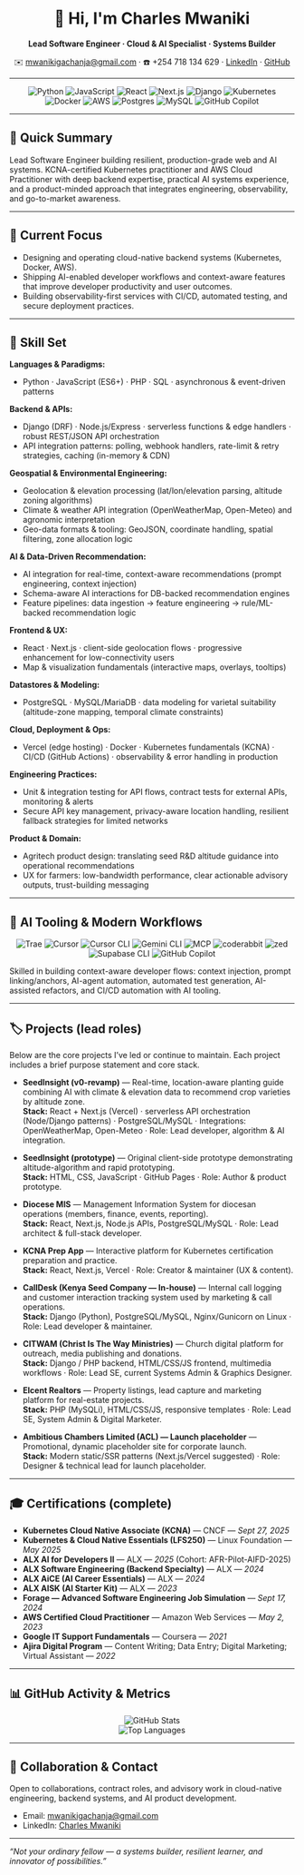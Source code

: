 <!-- Final Polished Profile README.md for Charles Mwaniki (Full Profile - Final) -->

<h1 align="center">👋 Hi, I'm Charles Mwaniki</h1>
<p align="center">
  <strong>Lead Software Engineer · Cloud & AI Specialist · Systems Builder</strong>
</p>

<p align="center">
  ✉️ <a href="mailto:mwanikigachanja@gmail.com">mwanikigachanja@gmail.com</a> · ☎️ +254 718 134 629 · <a href="https://www.linkedin.com/in/charles-mwaniki-30966a69/">LinkedIn</a> · <a href="https://github.com/mwanikigachanja">GitHub</a>
</p>

---

<!-- Tech badges -->
<p align="center">
  <img alt="Python" src="https://img.shields.io/badge/Python-3776AB?style=for-the-badge&logo=python&logoColor=white" />
  <img alt="JavaScript" src="https://img.shields.io/badge/JavaScript-F7DF1E?style=for-the-badge&logo=javascript&logoColor=black" />
  <img alt="React" src="https://img.shields.io/badge/React-61DAFB?style=for-the-badge&logo=react&logoColor=black" />
  <img alt="Next.js" src="https://img.shields.io/badge/Next.js-000000?style=for-the-badge&logo=nextdotjs&logoColor=white" />
  <img alt="Django" src="https://img.shields.io/badge/Django-092E20?style=for-the-badge&logo=django&logoColor=white" />
  <img alt="Kubernetes" src="https://img.shields.io/badge/Kubernetes-326CE5?style=for-the-badge&logo=kubernetes&logoColor=white" />
  <img alt="Docker" src="https://img.shields.io/badge/Docker-2496ED?style=for-the-badge&logo=docker&logoColor=white" />
  <img alt="AWS" src="https://img.shields.io/badge/AWS-232F3E?style=for-the-badge&logo=amazonaws&logoColor=white" />
  <img alt="Postgres" src="https://img.shields.io/badge/Postgres-316192?style=for-the-badge&logo=postgresql&logoColor=white" />
  <img alt="MySQL" src="https://img.shields.io/badge/MySQL-005C84?style=for-the-badge&logo=mysql&logoColor=white" />
  <img alt="GitHub Copilot" src="https://img.shields.io/badge/GitHub_Copilot-010409?style=for-the-badge&logo=github&logoColor=white" />
</p>

---

## 🚀 Quick Summary
Lead Software Engineer building resilient, production-grade web and AI systems. KCNA-certified Kubernetes practitioner and AWS Cloud Practitioner with deep backend expertise, practical AI systems experience, and a product-minded approach that integrates engineering, observability, and go-to-market awareness.

---

## 🔭 Current Focus
- Designing and operating cloud-native backend systems (Kubernetes, Docker, AWS).  
- Shipping AI-enabled developer workflows and context-aware features that improve developer productivity and user outcomes.  
- Building observability-first services with CI/CD, automated testing, and secure deployment practices.  

---

## 🧰 Skill Set 
**Languages & Paradigms:**
- Python · JavaScript (ES6+) · PHP · SQL · asynchronous & event-driven patterns

**Backend & APIs:**
- Django (DRF) · Node.js/Express · serverless functions & edge handlers · robust REST/JSON API orchestration
- API integration patterns: polling, webhook handlers, rate-limit & retry strategies, caching (in-memory & CDN)

**Geospatial & Environmental Engineering:**
- Geolocation & elevation processing (lat/lon/elevation parsing, altitude zoning algorithms)
- Climate & weather API integration (OpenWeatherMap, Open-Meteo) and agronomic interpretation
- Geo-data formats & tooling: GeoJSON, coordinate handling, spatial filtering, zone allocation logic

**AI & Data-Driven Recommendation:**
- AI integration for real-time, context-aware recommendations (prompt engineering, context injection)
- Schema-aware AI interactions for DB-backed recommendation engines
- Feature pipelines: data ingestion → feature engineering → rule/ML-backed recommendation logic

**Frontend & UX:**
- React · Next.js · client-side geolocation flows · progressive enhancement for low-connectivity users
- Map & visualization fundamentals (interactive maps, overlays, tooltips)

**Datastores & Modeling:**
- PostgreSQL · MySQL/MariaDB · data modeling for varietal suitability (altitude-zone mapping, temporal climate constraints)

**Cloud, Deployment & Ops:**
- Vercel (edge hosting) · Docker · Kubernetes fundamentals (KCNA) · CI/CD (GitHub Actions) · observability & error handling in production

**Engineering Practices:**
- Unit & integration testing for API flows, contract tests for external APIs, monitoring & alerts
- Secure API key management, privacy-aware location handling, resilient fallback strategies for limited networks

**Product & Domain:**
- Agritech product design: translating seed R&D altitude guidance into operational recommendations
- UX for farmers: low-bandwidth performance, clear actionable advisory outputs, trust-building messaging

---

## 🤖 AI Tooling & Modern Workflows
<p align="center">
  <img alt="Trae" src="https://img.shields.io/badge/Trae-444?style=for-the-badge" />
  <img alt="Cursor" src="https://img.shields.io/badge/Cursor-282C34?style=for-the-badge&logo=visual-studio-code&logoColor=white" />
  <img alt="Cursor CLI" src="https://img.shields.io/badge/Cursor_CLI-007ACC?style=for-the-badge" />
  <img alt="Gemini CLI" src="https://img.shields.io/badge/Gemini_CLI-6A1B9A?style=for-the-badge" />
  <img alt="MCP" src="https://img.shields.io/badge/MCP-integration-00A1F1?style=for-the-badge" />
  <img alt="coderabbit" src="https://img.shields.io/badge/coderabbit-FF6D00?style=for-the-badge" />
  <img alt="zed" src="https://img.shields.io/badge/zed-editor-0EA5A2?style=for-the-badge" />
  <img alt="Supabase CLI" src="https://img.shields.io/badge/Supabase_CLI-3ECF8E?style=for-the-badge&logo=supabase" />
  <img alt="GitHub Copilot" src="https://img.shields.io/badge/GitHub_Copilot-010409?style=for-the-badge&logo=github" />
</p>

<p>
Skilled in building context-aware developer flows: context injection, prompt linking/anchors, AI-agent automation, automated test generation, AI-assisted refactors, and CI/CD automation with AI tooling.
</p>

---

## 🏷️ Projects (lead roles)
Below are the core projects I’ve led or continue to maintain. Each project includes a brief purpose statement and core stack.

- **SeedInsight (v0-revamp)** — Real-time, location-aware planting guide combining AI with climate & elevation data to recommend crop varieties by altitude zone.  
  **Stack:** React + Next.js (Vercel) · serverless API orchestration (Node/Django patterns) · PostgreSQL/MySQL · Integrations: OpenWeatherMap, Open-Meteo · Role: Lead developer, algorithm & AI integration.

- **SeedInsight (prototype)** — Original client-side prototype demonstrating altitude-algorithm and rapid prototyping.  
  **Stack:** HTML, CSS, JavaScript · GitHub Pages · Role: Author & product prototype.

- **Diocese MIS** — Management Information System for diocesan operations (members, finance, events, reporting).  
  **Stack:** React, Next.js, Node.js APIs, PostgreSQL/MySQL · Role: Lead architect & full-stack developer.

- **KCNA Prep App** — Interactive platform for Kubernetes certification preparation and practice.  
  **Stack:** React, Next.js, Vercel · Role: Creator & maintainer (UX & content).

- **CallDesk (Kenya Seed Company — In-house)** — Internal call logging and customer interaction tracking system used by marketing & call operations.  
  **Stack:** Django (Python), PostgreSQL/MySQL, Nginx/Gunicorn on Linux · Role: Lead developer & maintainer.

- **CITWAM (Christ Is The Way Ministries)** — Church digital platform for outreach, media publishing and donations.  
  **Stack:** Django / PHP backend, HTML/CSS/JS frontend, multimedia workflows · Role: Lead SE, current Systems Admin & Graphics Designer.

- **Elcent Realtors** — Property listings, lead capture and marketing platform for real-estate projects.  
  **Stack:** PHP (MySQLi), HTML/CSS/JS, responsive templates · Role: Lead SE, System Admin & Digital Marketer.

- **Ambitious Chambers Limited (ACL) — Launch placeholder** — Promotional, dynamic placeholder site for corporate launch.  
  **Stack:** Modern static/SSR patterns (Next.js/Vercel suggested) · Role: Designer & technical lead for launch placeholder.

---

## 🎓 Certifications (complete)
- **Kubernetes Cloud Native Associate (KCNA)** — CNCF — *Sept 27, 2025*  
- **Kubernetes & Cloud Native Essentials (LFS250)** — Linux Foundation — *May 2025*  
- **ALX AI for Developers II** — ALX — *2025* (Cohort: AFR-Pilot-AIFD-2025)  
- **ALX Software Engineering (Backend Specialty)** — ALX — *2024*  
- **ALX AiCE (AI Career Essentials)** — ALX — *2024*  
- **ALX AISK (AI Starter Kit)** — ALX — *2023*  
- **Forage — Advanced Software Engineering Job Simulation** — *Sept 17, 2024*  
- **AWS Certified Cloud Practitioner** — Amazon Web Services — *May 2, 2023*  
- **Google IT Support Fundamentals** — Coursera — *2021*  
- **Ajira Digital Program** — Content Writing; Data Entry; Digital Marketing; Virtual Assistant — *2022*  

---

## 📊 GitHub Activity & Metrics
<p align="center">
  <img src="https://github-readme-stats.vercel.app/api?username=mwanikigachanja&show_icons=true&theme=dark" alt="GitHub Stats"/><br/>
  <img src="https://github-readme-stats.vercel.app/api/top-langs/?username=mwanikigachanja&layout=compact&theme=dark" alt="Top Languages"/>
</p>

---

## 🤝 Collaboration & Contact
Open to collaborations, contract roles, and advisory work in cloud-native engineering, backend systems, and AI product development.  

- Email: <a href="mailto:mwanikigachanja@gmail.com">mwanikigachanja@gmail.com</a>  
- LinkedIn: <a href="https://www.linkedin.com/in/charles-mwaniki-30966a69/">Charles Mwaniki</a>

---

<em>“Not your ordinary fellow — a systems builder, resilient learner, and innovator of possibilities.”</em>
